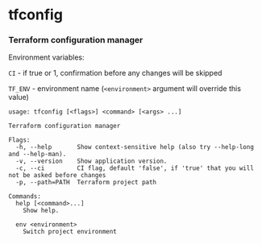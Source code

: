 # tfconfig

### Terraform configuration manager

Environment variables:

`CI` - if true or 1, confirmation before any changes will be skipped

`TF_ENV` - environment name (`<environment>` argument will override this value)

```
usage: tfconfig [<flags>] <command> [<args> ...]

Terraform configuration manager

Flags:
  -h, --help       Show context-sensitive help (also try --help-long and --help-man).
  -v, --version    Show application version.
  -c, --ci         CI flag, default 'false', if 'true' that you will not be asked before changes
  -p, --path=PATH  Terraform project path

Commands:
  help [<command>...]
    Show help.

  env <environment>
    Switch project environment
```
